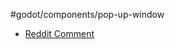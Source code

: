 #godot/components/pop-up-window
- [Reddit Comment](https://www.reddit.com/r/godot/comments/1cls2iw/comment/l2vtgct/?utm_source=share&utm_medium=web3x&utm_name=web3xcss&utm_term=1&utm_content=share_button) 

